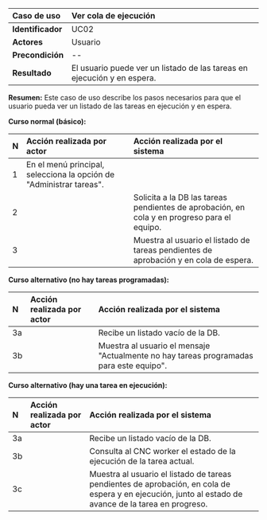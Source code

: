 | **Caso de uso**      | **Ver cola de ejecución** |
| :---        | :---        |
| **Identificador**      | UC02 |
| **Actores**      | Usuario |
| **Precondición**   | -- |
| **Resultado**   | El usuario puede ver un listado de las tareas en ejecución y en espera. |

**Resumen:**
Este caso de uso describe los pasos necesarios para que el usuario pueda ver un listado de las tareas en ejecución y en espera.

**Curso normal (básico):**

| **N**      | **Acción realizada por actor** | **Acción realizada por el sistema** |
| :---        | :---        | :---        |
| 1      | En el menú principal, selecciona la opción de "Administrar tareas". |  |
| 2      |  | Solicita a la DB las tareas pendientes de aprobación, en cola y en progreso para el equipo. |
| 3      |  | Muestra al usuario el listado de tareas pendientes de aprobación y en cola de espera. |

**Curso alternativo (no hay tareas programadas):**

| **N**      | **Acción realizada por actor** | **Acción realizada por el sistema** |
| :---        | :---        | :---        |
| 3a      |  | Recibe un listado vacío de la DB. |
| 3b      |  | Muestra al usuario el mensaje "Actualmente no hay tareas programadas para este equipo". |

**Curso alternativo (hay una tarea en ejecución):**

| **N**      | **Acción realizada por actor** | **Acción realizada por el sistema** |
| :---        | :---        | :---        |
| 3a      |  | Recibe un listado vacío de la DB. |
| 3b      |  | Consulta al CNC worker el estado de la ejecución de la tarea actual. |
| 3c      |  | Muestra al usuario el listado de tareas pendientes de aprobación, en cola de espera y en ejecución, junto al estado de avance de la tarea en progreso. |
